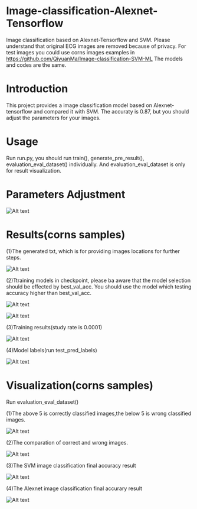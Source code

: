 # Image-classification-Alexnet-Tensorflow
Image classification based on Alexnet-Tensorflow and SVM.
Please understand that original ECG images are removed because of privacy. For test images you could use corns images examples in https://github.com/QiyuanMa/Image-classification-SVM-ML
The models and codes are the same.

# Introduction
This project provides a image classification model based on Alexnet-tensorflow and compared it with SVM. 
The accuraty is 0.87, but you should adjust the parameters for your images.

# Usage
Run run.py, you should run train(), generate_pre_result(), evaluation_eval_dataset() individually. And evaluation_eval_dataset is only for result visualization.

# Parameters Adjustment

![Alt text](results/parameter.png)

# Results(corns samples)
(1)The generated txt, which is for providing images locations for further steps.

![Alt text](results/txt.png)

(2)Ttraining models in checkpoint, please ba aware that the model selection should be effected by best_val_acc.
You should use the model which testing accuracy higher than best_val_acc.

![Alt text](results/checkpointmodels.png)

![Alt text](results/checkpointmodelsfile.png)

(3)Training results(study rate is 0.0001)

![Alt text](results/runtrain.png)

(4)Model labels(run test_pred_labels)

![Alt text](results/labels.png)

# Visualization(corns samples)
Run evaluation_eval_dataset()

(1)The above 5 is correctly classified images,the below 5 is wrong classified images.

![Alt text](results/visualization1.png)

(2)The comparation of correct and wrong images.

![Alt text](results/comparation.png)

(3)The SVM image classification final accuracy result

![Alt text](results/resultsvm.png)

(4)The Alexnet image classification final accurary result

![Alt text](results/resultAlexnet.png)
